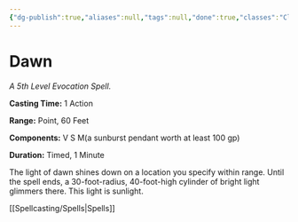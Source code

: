 ```yaml
---
{"dg-publish":true,"aliases":null,"tags":null,"done":true,"classes":"Cleric, Wizard,","spellLevel":5,"school":"Evocation","source":"XGE","permalink":"/spells/dawn/","dgHomeLink":false,"dgPassFrontmatter":true}
---
```


# Dawn
*A 5th Level Evocation Spell.*

**Casting Time:** 1 Action

**Range:** Point, 60 Feet

**Components:** V S M(a sunburst pendant worth at least 100 gp)

**Duration:** Timed, 1 Minute

The light of dawn shines down on a location you specify within range. Until the spell ends, a 30-foot-radius, 40-foot-high cylinder of bright light glimmers there. This light is sunlight.

[[Spellcasting/Spells|Spells]]